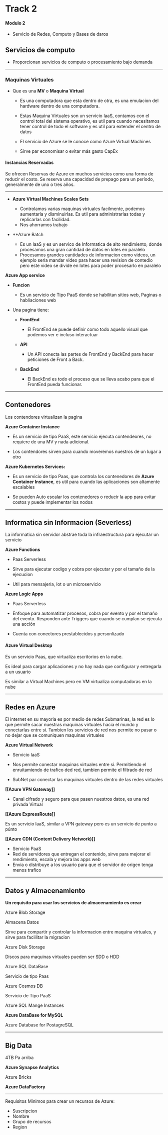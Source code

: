 # Track 2
#### Modulo 2 

- Servicio de Redes, Computo y Bases de daros

## Servicios de computo

- Proporcionan servicios de computo o procesamiento bajo demanda

---------

### Maquinas Virtuales

- Que es una **MV** o **Maquina Virtual**

	- Es una computadora que esta dentro de otra, es una emulacion del hardware dentro de una computadora.

	- Estas Maquina Virtuales son un servicio IaaS, contamos con el control total del sistema operativo, es util para cuando necesitamos tener control de todo el software y es util para extender el centro de datos

	- El servicio de Azure se le conoce como Azure Virtual Machines  
	
	- Sirve par economisar o evitar más gasto CapEx

#### Instancias Reservadas

Se ofrecen Reservas de Azure en muchos servicios como una forma de reducir el costo. Se reserva una capacidad de prepago para un período, generalmente de uno o tres años.

--------

 - **Azure Virtual Machines Scales Sets**
	 - Controlamos varias maquinas virtuales facilmente, podemos aumentarla y disminuirlas. Es util para administrarlas todas y replicarlas con facilidad.
	 - Nos ahorramos trabajo



- **Azure Batch 

	- Es un IaaS y es un servico de Informatica de alto rendimiento, donde procesamos una gran cantidad de datos en lotes en paralelo
	- Procesamos grandes cantidades de informacion como videos, un ejemplo seria mandar video para hacer una revision de contedio pero este video se divide en lotes para poder procesarlo en paralelo



**Azure App service**

- **Funcion**
	- Es un servicio de Tipo PaaS donde se habilitan sitios web, Paginas o habliaciones web

- Una pagina tiene:
	- **FrontEnd**

		- El FrontEnd se puede definir como todo aquello visual que podemos ver e incluso interactuar

	- **API**
		- Un API conecta las partes de FrontEnd y BackEnd para hacer peticiones de Front a Back. 


	- **BackEnd**

		- El BackEnd es todo el proceso que se lleva acabo para que el FrontEnd pueda funcionar.

-----------

## **Contenedores**

Los contendores virtualizan la pagina

**Azure Container Instance**

- Es un servicio de tipo PaaS, este servicio ejecuta contendeores, no requiere de una MV y nada adicional.

- Los contendores sirven para cuando moveremos nuestros  de un lugar a otro

**Azure Kubernetes Services:**

- Es un servicio de tipo Paas, que controla los contenedores de **Azure Container Instance**, es util para cuando las aplicaciones son altamente escalables

- Se pueden Auto escalar los contenedores o reducir la app para evitar costos y puede implementar los nodos

----
## **Informatica sin Informacion (Severless)**

La informatica sin servidor abstrae toda la infraestructura para ejecutar un servicio

**Azure Functions**

- Paas Serverless

- Sirve para ejecutar codigo y cobra por ejecutar y por el tamaño de la ejecucion

- Util para mensajeria, Iot o un microservicio 

**Azure Logic Apps**

- Paas Serverless

- Enfoque para automatizar procesos, cobra por evento y por el tamaño del evento. Responden ante Triggers que cuando se cumplan se ejecuta una acción

- Cuenta con conectores prestablecidos y personlizado


#### Azure Virtual Desktop
Es un servicio Paas, que virtualiza escritorios en la nube.

Es ideal para cargar aplicaciones y no hay nada que configurar y entregarla a un usuario

Es similar a Virtual Machines pero en VM virtualiza computadoras en la nube

----

## Redes en Azure

El internet en su mayoria es por medio de redes Submarinas, la red es lo que permite sacar nuestras maquinas virtuales hacia el mundo y conectarlas entre si. Tambien los servicios de red nos permite no pasar o no dejar que se comuniquen maquinas virtuales

**Azure Virtual Network**

- Servicio IaaS

- Nos permite conectar maquinas virtuales entre si. Permitiendo el enruitamiendo de trafico ded red, tambien permite el filtrado de red

- SubNet par conectar las maquinas virtuales dentro de las redes virtuales

**[[Azure VPN Gateway]]**

- Canal cifrado y seguro para que pasen nuestros datos, es una red privada Virtual

**[[Azure ExpressRoute]]**

Es un servicio IaaS, similar a VPN gateway pero es un servicio de punto a púnto 

**[[Azure CDN (Content Delivery Network)]]**

- Servicio PaaS
- Red de servidores que entregan el contenido, sirve para mejorar el rendimiento, escala y mejora las apps web
- Envia o distribuye a los usuario para que el servidor de origen tenga menos trafico

---------

## Datos y Almacenamiento
**Un requisito para usar los servicios de almacenamiento es crear**


Azure Blob Storage

Almacena Datos 

Sirve para compartir y controlar la informacion entre maquina virtuales, y sirve para faciilitar la migracion


Azure Disk Storage

Discos para maquinas virtuales pueden ser SDD o HDD 

Azure SQL DataBase

Servicio de tipo Paas

Azure Cosmos DB

Servicio de Tipo PaaS

Azure SQL Mange Instances

**Azure DataBase for MySQL**

Azure Database for PostagreSQL

-----

## Big Data
4TB Pa arriba

**Azure Synapse Analytics**

Azure Bricks

**Azure DataFactory**

----

Requisitos Minimos para crear un recursos de Azure:

- Suscripcion
- Nombre
- Grupo de recursos
- Region